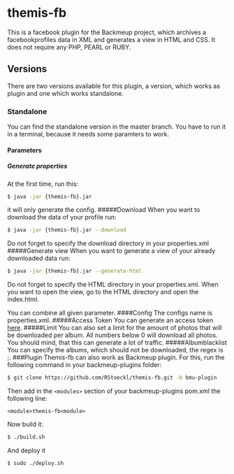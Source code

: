 # themis-fb
This is a facebook plugin for the Backmeup project, which archives a facebookprofiles data in XML and generates a view in HTML and CSS. It does not require any PHP, PEARL or RUBY.
## Versions
There are two versions available for this plugin, a version, which works as plugin and one which works standalone.
### Standalone
You can find the standalone version in the master branch. You have to run it in a terminal, because it needs some paramters to work.
#### Parameters
##### Generate properties
At the first time, run this:
```sh
$ java -jar {themis-fb}.jar
```
it will only generate the config. 
#####Download
When you want to download the data of your profile run:
```sh
$ java -jar {themis-fb}.jar --download
```
Do not forget to specify the download directory in your properties.xml
#####Generate view
When you want to generate a view of your already downloaded data run:
```sh
$ java -jar {themis-fb}.jar --generate-html
```
Do not forget to specify the HTML directory in your properties.xml. When you want to open the view, go to the HTML directory and open the index.html.

You can combine all given parameter.
####Config
The configs name is properties.xml.
#####Access Token
You can generate an access token [here](https://developers.facebook.com/tools/explorer).
#####Limit
You can also set a limit for the amount of photos that will be downloaded per album. All numbers below 0 will download all photos. You should mind, that this can generate a lot of traffic.
#####Albumblacklist
You can specify the albums, which should not be downloaded, the regex is ;.
###Plugin
Themis-fb can also work as Backmeup plugin. For this, run the following command in your backmeup-plugins folder:
```sh
$ git clone https://github.com/RStoeckl/themis-fb.git -b bmu-plugin
```
Then add in the ```<modules>``` section of your backmeup-plugins pom.xml the following line:
```
<module>themis-fb<module>
```
Now build it:
```sh
$ ./build.sh
```
And deploy it
```sh
$ sudo ./deploy.sh
```
